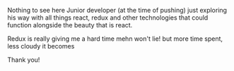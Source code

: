 Nothing to see here
Junior developer (at the time of pushing)  just exploring his way with all things react, redux and other technologies that could function alongside the beauty that is react.

Redux is really giving me a hard time mehn won't lie! but more time spent, less cloudy it becomes

Thank you!
